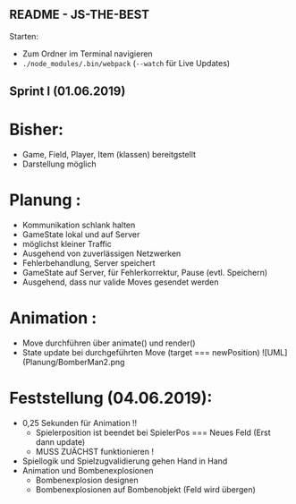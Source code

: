 ## README - JS-THE-BEST


Starten:
 
 - Zum Ordner im Terminal navigieren
 - ```./node_modules/.bin/webpack``` (```--watch``` für Live Updates)


## Sprint I (01.06.2019)

# Bisher:
 - Game, Field, Player, Item (klassen) bereitgstellt
 - Darstellung möglich

# Planung :
 - Kommunikation schlank halten
 - GameState lokal und auf Server
  - möglichst kleiner Traffic
  - Ausgehend von zuverlässigen Netzwerken
  - Fehlerbehandlung, Server speichert  
  - GameState auf Server, für Fehlerkorrektur, Pause (evtl. Speichern)
 - Ausgehend, dass nur valide Moves gesendet werden

# Animation :
 - Move durchführen über animate() und render()
 - State update bei durchgeführten Move (target === newPosition)
![UML](Planung/BomberMan2.png



# Feststellung (04.06.2019):
 - 0,25 Sekunden für Animation !!
	- Spielerposition ist beendet bei SpielerPos === Neues Feld (Erst dann update)
	- MUSS ZUÄCHST funktionieren !
 - Spiellogik und Spielzugvalidierung gehen Hand in Hand
 - Animation und Bombenexplosionen
 	- Bombenexplosion designen
	- Bombenexplosionen auf Bombenobjekt (Feld wird übergen)

